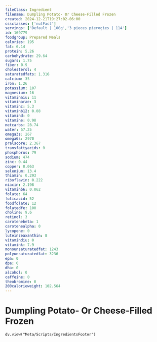 ```yaml
---
fileClass: Ingredient
filename: Dumpling Potato- Or Cheese-Filled Frozen
created: 2024-12-21T19:27:02-06:00
cssclasses: ['nutFact']
servings: ['Default | 100g','3 pieces pierogies | 114']
id: 169779
foodgroup: Prepared Meals
calories: 195
fat: 6.14
protein: 5.26
carbohydrate: 29.64
sugars: 1.75
fiber: 0.9
cholesterol: 4
saturatedfats: 1.316
calcium: 35
iron: 1.26
potassium: 107
magnesium: 16
vitaminaiu: 11
vitaminarae: 3
vitaminc: 5.3
vitaminb12: 0.08
vitamind: 0
vitamine: 0.98
netcarbs: 28.74
water: 57.25
omega3s: 267
omega6s: 2970
pralscore: 2.367
transfattyacids: 0
phosphorus: 79
sodium: 474
zinc: 0.44
copper: 0.063
selenium: 13.4
thiamin: 0.293
riboflavin: 0.222
niacin: 2.198
vitaminb6: 0.062
folate: 64
folicacid: 52
foodfolate: 12
folatedfe: 100
choline: 9.6
retinol: 3
carotenebeta: 1
carotenealpha: 0
lycopene: 0
luteinzeaxanthin: 8
vitamindiu: 0
vitamink: 7.9
monounsaturatedfat: 1243
polyunsaturatedfat: 3236
epa: 0
dpa: 0
dha: 0
alcohol: 0
caffeine: 0
theobromine: 0
200calorieweight: 102.564
---
```


# Dumpling Potato- Or Cheese-Filled Frozen

```dataviewjs
dv.view("Meta/Scripts/IngredientsFooter")
```